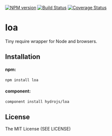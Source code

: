 [![NPM version](https://badge.fury.io/js/loa.png)](http://badge.fury.io/js/loa)
[![Build Status](https://secure.travis-ci.org/hydrojs/loa.png)](http://travis-ci.org/hydrojs/loa)
[![Coverage Status](https://coveralls.io/repos/hydrojs/loa/badge.png?branch=master)](https://coveralls.io/r/hydrojs/loa?branch=master)

# loa

Tiny require wrapper for Node and browsers.

## Installation

#### npm:

```bash
npm install loa
```

#### component:

```bash
component install hydrojs/loa
```

## License

The MIT License (SEE LICENSE)
